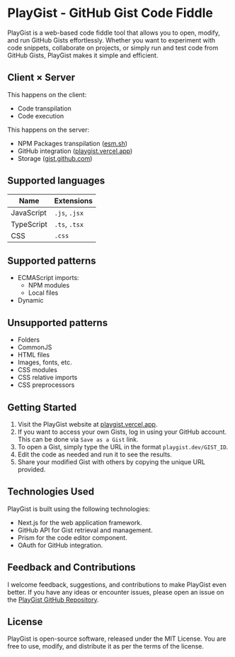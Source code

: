 # PlayGist - GitHub Gist Code Fiddle

PlayGist is a web-based code fiddle tool that allows you to open, modify, and run GitHub Gists effortlessly. Whether you want to experiment with code snippets, collaborate on projects, or simply run and test code from GitHub Gists, PlayGist makes it simple and efficient.

## Client × Server

This happens on the client:

* Code transpilation
* Code execution

This happens on the server:

* NPM Packages transpilation ([esm.sh](https://esm.sh))
* GitHub integration ([playgist.vercel.app](https://playgist.vercel.app))
* Storage ([gist.github.com](https://gist.github.com))

## Supported languages

| Name       | Extensions    |
| ---------- | ------------- |
| JavaScript | `.js`, `.jsx` |
| TypeScript | `.ts`, `.tsx` |
| CSS        | `.css`        |

## Supported patterns

* ECMAScript imports:
    * NPM modules
    * Local files
* Dynamic 

## Unsupported patterns

* Folders
* CommonJS
* HTML files
* Images, fonts, etc.
* CSS modules
* CSS relative imports
* CSS preprocessors

## Getting Started

1. Visit the PlayGist website at [playgist.vercel.app](https://playgist.vercel.app).
2. If you want to access your own Gists, log in using your GitHub account. This can be done via `Save as a Gist` link.
3. To open a Gist, simply type the URL in the format `playgist.dev/GIST_ID`.
4. Edit the code as needed and run it to see the results.
5. Share your modified Gist with others by copying the unique URL provided.

## Technologies Used

PlayGist is built using the following technologies:

- Next.js for the web application framework.
- GitHub API for Gist retrieval and management.
- Prism for the code editor component.
- OAuth for GitHub integration.

## Feedback and Contributions

I welcome feedback, suggestions, and contributions to make PlayGist even better. If you have any ideas or encounter issues, please open an issue on the [PlayGist GitHub Repository](https://github.com/tomas-wrobel/playgist).

## License

PlayGist is open-source software, released under the MIT License. You are free to use, modify, and distribute it as per the terms of the license.
